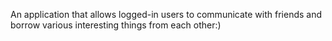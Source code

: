 
An application that allows logged-in users to communicate with friends and borrow various interesting things from each other:)

